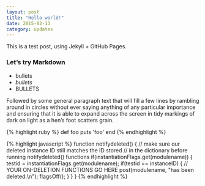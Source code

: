 ```yaml
---
layout: post
title: "Hello world!"
date: 2015-02-13
category: updates
---
```


This is a test post, using Jekyll + GitHub Pages.

### Let’s try Markdown

* bullets
* *bullets*
* BULLETS

Followed by some general paragraph text that will fill a few lines by rambling around in circles without ever saying anything of any particular importance and ensuring that it is able to expand across the screen in tidy markings of dark on light as a hen’s foot scatters grain.

{% highlight ruby %}
def foo
  puts 'foo'
end
{% endhighlight %}

{% highlight javascript %}
function notifydeleted() {
  // make sure our deleted instance ID still matches the ID stored
  // in the dictionary before running notifydeleted() functions
  if(instantiationFlags.get(modulename)) {
    testid = instantiationFlags.get(modulename);
    if(testid == instanceID) {
      // YOUR ON-DELETION FUNCTIONS GO HERE
      post(modulename, "has been deleted.\n");
      flagsOff();
    }
  }
}
{% endhighlight %}
